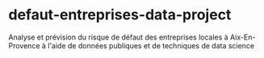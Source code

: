 # defaut-entreprises-data-project
Analyse et prévision du risque de défaut des entreprises locales à Aix-En-Provence à l'aide de données publiques et de techniques de data science 
